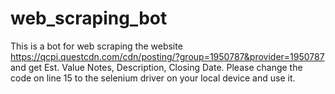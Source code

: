 # web_scraping_bot
This is a bot for web scraping the website https://qcpi.questcdn.com/cdn/posting/?group=1950787&provider=1950787 and get Est. Value Notes, Description, Closing Date.
Please change the code on line 15 to the selenium driver on your local device and use it.
